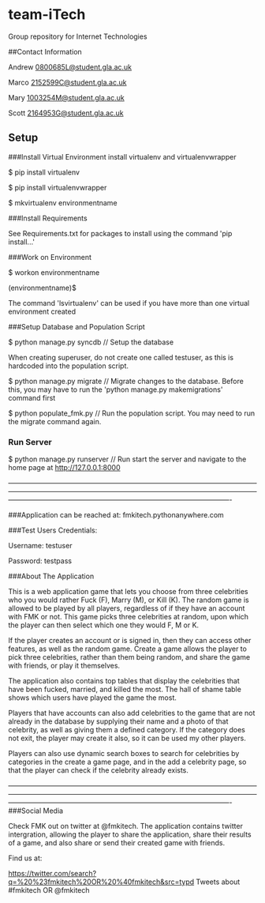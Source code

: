 # team-iTech
Group repository for Internet Technologies


##Contact Information

Andrew
0800685L@student.gla.ac.uk

Marco
2152599C@student.gla.ac.uk

Mary
1003254M@student.gla.ac.uk

Scott
2164953G@student.gla.ac.uk

## Setup

###Install Virtual Environment
install virtualenv and virtualenvwrapper

$ pip install virtualenv

$ pip install virtualenvwrapper

$ mkvirtualenv environmentname

###Install Requirements

See Requirements.txt for packages to install using the command 'pip install...'

###Work on Environment

$ workon environmentname

(environmentname)$

The command 'lsvirtualenv' can be used if you have more than one virtual environment created

###Setup Database and Population Script


$ python manage.py syncdb // Setup the database

When creating superuser, do not create one called testuser, as this is hardcoded into the population script.

$ python manage.py migrate // Migrate changes to the database. Before this, you may have to run the 'python manage.py makemigrations' command first

$ python populate_fmk.py // Run the population script. You may need to run the migrate command again.

### Run Server

$ python manage.py runserver  // Run start the server and navigate to the home page at http://127.0.0.1:8000



————————————————————————————————————————————————————————————————————————————————————————————————————————-

###Application can be reached at: fmkitech.pythonanywhere.com

###Test Users Credentials: 

Username: testuser 

Password: testpass

###About The Application

This is a web application game that lets you choose from three celebrities who you would rather Fuck (F), Marry (M), or Kill (K). The random game is allowed to be played by all players, regardless of if they have an account with FMK or not. This game picks three celebrities at random, upon which the player can then select which one they would F, M or K.

If the player creates an account or is signed in, then they can access other features, as well as the random game. Create a game allows the player to pick three celebrities, rather than them being random, and share the game with friends, or play it themselves. 

The application also contains top tables that display the celebrities that have been fucked, married, and killed the most. The hall of shame table shows which users have played the game the most. 

Players that have accounts can also add celebrities to the game that are not already in the database by supplying their name and a photo of that celebrity, as well as giving them a defined category. If the category does not exit, the player may create it also, so it can be used my other players.

Players can also use dynamic search boxes to search for celebrities by categories in the create a game page, and in the add a celebrity page, so that the player can check if the celebrity already exists.

————————————————————————————————————————————————————————————————————————————————————————————————————————-
###Social Media 

Check FMK out on twitter at @fmkitech. The application contains twitter intergration, allowing the player to share the application, share their results of a game, and also share or send their created game with friends.

Find us at: 

https://twitter.com/search?q=%20%23fmkitech%20OR%20%40fmkitech&src=typd
Tweets about #fmkitech OR @fmkitech

